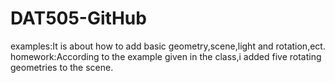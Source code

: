 # DAT505-GitHub
examples:It is about how to add basic geometry,scene,light and rotation,ect.
homework:According to the example given in the class,i added five rotating geometries to the scene.
